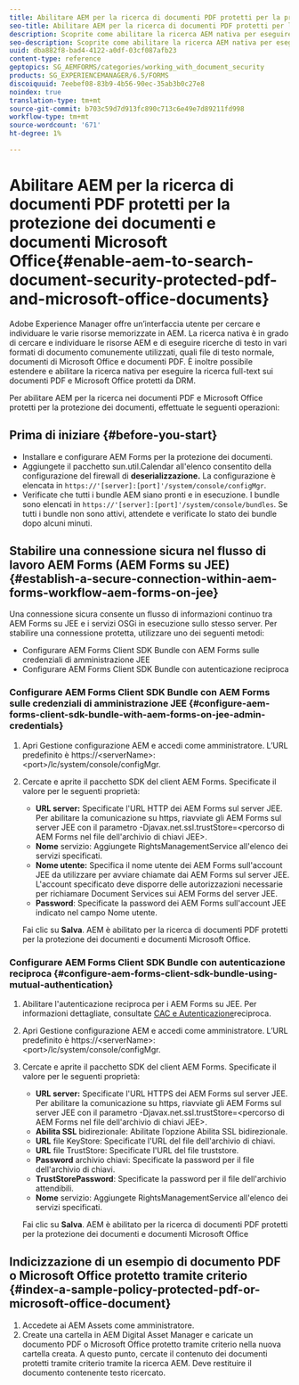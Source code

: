 ```yaml
---
title: Abilitare AEM per la ricerca di documenti PDF protetti per la protezione dei documenti e documenti Microsoft Office
seo-title: Abilitare AEM per la ricerca di documenti PDF protetti per la protezione dei documenti e documenti Microsoft Office
description: Scoprite come abilitare la ricerca AEM nativa per eseguire la ricerca full-text sui documenti PDF protetti da DRM.
seo-description: Scoprite come abilitare la ricerca AEM nativa per eseguire la ricerca full-text sui documenti PDF protetti da DRM.
uuid: dba882f8-bad4-4122-a0df-03cf087afb23
content-type: reference
geptopics: SG_AEMFORMS/categories/working_with_document_security
products: SG_EXPERIENCEMANAGER/6.5/FORMS
discoiquuid: 7eebef08-83b9-4b56-90ec-35ab3b0c27e8
noindex: true
translation-type: tm+mt
source-git-commit: b703c59d7d913fc890c713c6e49e7d89211fd998
workflow-type: tm+mt
source-wordcount: '671'
ht-degree: 1%

---
```



# Abilitare AEM per la ricerca di documenti PDF protetti per la protezione dei documenti e documenti Microsoft Office{#enable-aem-to-search-document-security-protected-pdf-and-microsoft-office-documents}

 Adobe Experience Manager offre un’interfaccia utente per cercare e individuare le varie risorse memorizzate in AEM. La ricerca nativa è in grado di cercare e individuare le risorse AEM e di eseguire ricerche di testo in vari formati di documento comunemente utilizzati, quali file di testo normale, documenti di Microsoft Office e documenti PDF. È inoltre possibile estendere e abilitare la ricerca nativa per eseguire la ricerca full-text sui documenti PDF e Microsoft Office protetti da DRM.

Per abilitare AEM per la ricerca nei documenti PDF e Microsoft Office protetti per la protezione dei documenti, effettuate le seguenti operazioni:

## Prima di iniziare {#before-you-start}

* Installare e configurare AEM Forms per la protezione dei documenti.
* Aggiungete il pacchetto sun.util.Calendar all&#39;elenco consentito della configurazione del firewall di **deserializzazione.** La configurazione è elencata in `https://'[server]:[port]'/system/console/configMgr`.
* Verificate che tutti i bundle AEM siano pronti e in esecuzione. I bundle sono elencati in `https://'[server]:[port]'/system/console/bundles`. Se tutti i bundle non sono attivi, attendete e verificate lo stato dei bundle dopo alcuni minuti.

## Stabilire una connessione sicura nel flusso di lavoro AEM Forms (AEM Forms su JEE) {#establish-a-secure-connection-within-aem-forms-workflow-aem-forms-on-jee}

Una connessione sicura consente un flusso di informazioni continuo tra AEM Forms su JEE e i servizi OSGi in esecuzione sullo stesso server. Per stabilire una connessione protetta, utilizzare uno dei seguenti metodi:

* Configurare AEM Forms Client SDK Bundle con AEM Forms sulle credenziali di amministrazione JEE
* Configurare AEM Forms Client SDK Bundle con autenticazione reciproca

### Configurare AEM Forms Client SDK Bundle con AEM Forms sulle credenziali di amministrazione JEE {#configure-aem-forms-client-sdk-bundle-with-aem-forms-on-jee-admin-credentials}

1. Apri Gestione configurazione AEM e accedi come amministratore. L’URL predefinito è https://&lt;serverName>:&lt;port>/lc/system/console/configMgr.
1. Cercate e aprite il pacchetto SDK del client AEM Forms. Specificate il valore per le seguenti proprietà:

   * **URL server:** Specificate l&#39;URL HTTP dei AEM Forms sul server JEE. Per abilitare la comunicazione su https, riavviate gli AEM Forms sul server JEE con il parametro -Djavax.net.ssl.trustStore=&lt;percorso di AEM Forms nel file dell&#39;archivio di chiavi JEE>.
   * **Nome** servizio: Aggiungete RightsManagementService all&#39;elenco dei servizi specificati.
   * **Nome utente:** Specifica il nome utente dei AEM Forms sull&#39;account JEE da utilizzare per avviare chiamate dai AEM Forms sul server JEE. L&#39;account specificato deve disporre delle autorizzazioni necessarie per richiamare Document Services sui AEM Forms del server JEE.
   * **Password**: Specificate la password dei AEM Forms sull&#39;account JEE indicato nel campo Nome utente.

   Fai clic su **Salva**. AEM è abilitato per la ricerca di documenti PDF protetti per la protezione dei documenti e documenti Microsoft Office.

### Configurare AEM Forms Client SDK Bundle con autenticazione reciproca {#configure-aem-forms-client-sdk-bundle-using-mutual-authentication}

1. Abilitare l&#39;autenticazione reciproca per i AEM Forms su JEE. Per informazioni dettagliate, consultate [CAC e Autenticazione](https://helpx.adobe.com/livecycle/kb/cac-mutual-authentication.html)reciproca.
1. Apri Gestione configurazione AEM e accedi come amministratore. L’URL predefinito è https://&lt;serverName>:&lt;port>/lc/system/console/configMgr.
1. Cercate e aprite il pacchetto SDK del client AEM Forms. Specificate il valore per le seguenti proprietà:

   * **URL server:** Specificate l&#39;URL HTTPS dei AEM Forms sul server JEE. Per abilitare la comunicazione su https, riavviate gli AEM Forms sul server JEE con il parametro -Djavax.net.ssl.trustStore=&lt;percorso di AEM Forms nel file dell&#39;archivio di chiavi JEE>.
   * **Abilita SSL** bidirezionale: Abilitate l’opzione Abilita SSL bidirezionale.
   * **URL** file KeyStore: Specificate l&#39;URL del file dell&#39;archivio di chiavi.
   * **URL** file TrustStore: Specificate l&#39;URL del file truststore.
   * **Password** archivio chiavi: Specificate la password per il file dell&#39;archivio di chiavi.
   * **TrustStorePassword**: Specificate la password per il file dell&#39;archivio attendibili.
   * **Nome** servizio: Aggiungete RightsManagementService all&#39;elenco dei servizi specificati.

   Fai clic su **Salva**. AEM è abilitato per la ricerca di documenti PDF protetti per la protezione dei documenti e documenti Microsoft Office

## Indicizzazione di un esempio di documento PDF o Microsoft Office protetto tramite criterio {#index-a-sample-policy-protected-pdf-or-microsoft-office-document}

1. Accedete ai AEM Assets come amministratore.
1. Create una cartella in AEM Digital Asset Manager e caricate un documento PDF o Microsoft Office protetto tramite criterio nella nuova cartella creata. A questo punto, cercate il contenuto dei documenti protetti tramite criterio tramite la ricerca AEM. Deve restituire il documento contenente testo ricercato.

